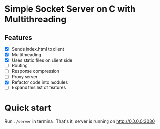 # Simple Socket Server on C with Multithreading

## Features

- [x] Sends index.html to client
- [x] Multithreading
- [x] Uses static files on client side
- [ ] Routing
- [ ] Response compression
- [ ] Proxy server
- [x] Refactor code into modules
- [ ] Expand this list of features

# Quick start

Run ```./server``` in terminal. That's it, server is running on http://0.0.0.0:3030
